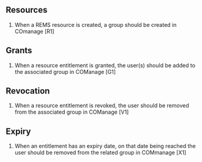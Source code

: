 ## Resources

1. When a REMS resource is created, a group should be created in COmanage [R1]

## Grants

1. When a resource entitlement is granted, the user(s) should be added to the
   associated group in COManage [G1]

## Revocation

1. When a resource entitlement is revoked, the user should be removed from the
   associated group in COManage [V1]

## Expiry

1. When an entitlement has an expiry date, on that date being reached the user
   should be removed from the related group in COMmanage [X1]

